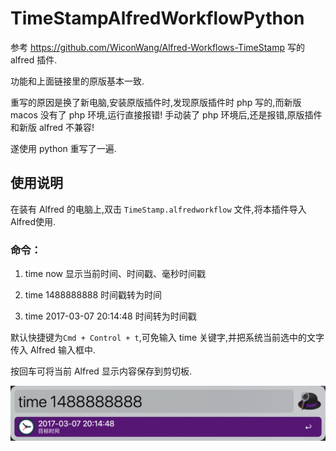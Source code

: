 # TimeStampAlfredWorkflowPython

参考 https://github.com/WiconWang/Alfred-Workflows-TimeStamp 写的 alfred 插件.

功能和上面链接里的原版基本一致.

重写的原因是换了新电脑,安装原版插件时,发现原版插件时 php 写的,而新版 macos 没有了 php 环境,运行直接报错! 手动装了 php 环境后,还是报错,原版插件和新版 alfred 不兼容!

遂使用 python 重写了一遍.

## 使用说明
在装有 Alfred 的电脑上,双击 `TimeStamp.alfredworkflow` 文件,将本插件导入Alfred使用.

### 命令：
1. time now  显示当前时间、时间戳、毫秒时间戳

2. time 1488888888 时间戳转为时间

3. time 2017-03-07 20:14:48 时间转为时间戳


默认快捷键为`Cmd + Control + t`,可免输入 time 关键字,并把系统当前选中的文字传入 Alfred 输入框中.

按回车可将当前 Alfred 显示内容保存到剪切板.

![demo](https://raw.githubusercontent.com/xingchenxuanfeng/TimeStampAlfredWorkflowPython/main/wf.png)
